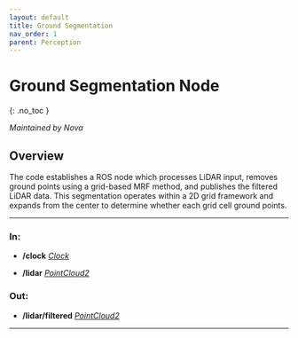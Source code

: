 ```yaml
---
layout: default
title: Ground Segmentation
nav_order: 1
parent: Perception
---
```


# Ground Segmentation Node
{: .no_toc }

*Maintained by Nova*

## Overview
The code establishes a ROS node which processes LiDAR input, removes ground points using a grid-based MRF method, and publishes the filtered LiDAR data. This segmentation operates within a 2D grid framework and expands from the center to determine whether each grid cell ground points.

---

### In:

- **/clock** [*Clock*](https://docs.ros2.org/bouncy/api/rclcpp/classrclcpp_1_1_clock.html)

- **/lidar** [*PointCloud2*](https://docs.ros2.org/latest/api/sensor_msgs/msg/PointCloud.html)

### Out:

- **/lidar/filtered** [*PointCloud2*](https://docs.ros2.org/latest/api/sensor_msgs/msg/PointCloud.html)

---

